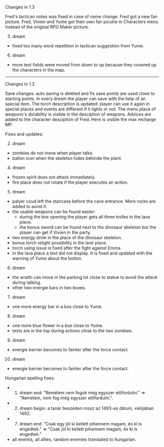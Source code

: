 Changes in 1.3

Fred's tactican notes was fixed in case of name change.
Fred got a new fan picture.
Fred, Vivien and Yume got their own fan picutre in Characters menu instead of the original RPG Maker picture.

3. dream
  - fixed too many word repetition in tactican suggestion from Yume.

6. dream
  - more text fields were moved from down to up because they covered up the characters in the map.

-----------------------------------------------------------------------
Changes in 1.2

Save changes: auto saving is deleted and fix save points are used close to starting points. In every dream the player can save with the help of an special item.
The torch description is updated: player can use it again in special places and events are different if it lights or not.
The menu place of weapons's durability is visible in the desciption of weapons.
Advices are added to the character desciption of Fred. Here is visible the max recharge MP.

Fixes and updates:

2. dream
  - zombies do not move when player talks.
  - ballon icon when the skeleton hides behinde the plant.
  
4. dream
  - frozen spirit does not attack immediately.
  - fire place does not rotate if the player executes an action.

5. dream
  - palyer coud left the staircase before the cave entrance. More rocks are added to avoid it.
  - the usable weapons can be found easier:
     - during the box opening the player gets all three knifes in the lava place.
     - the bonus sword can be found next to the dinosaur skeleton but the player can get if Vivien in the party.
  - two energy drink in the place of the dinosaur skeleton.
  - bonus torch relight possibility in the lave place.
  - torch using issue is fixed after the fight against Emma.
  - in the lava place a text did not display. It is fixed and updated with the warning of Yume about the button.
  
6. dream
  - the wraith can move in the parking lot close to statue to avoid the atteck during talking.
  - other two energie bars in two boxes.
  
7. dream 
  - one more energy bar in a box close to Yume.
  
8. dream 
  - one more blue flower in a box close to Yume.
  - texts are in the top during actions close to the two zombies.
  
9. dream
  - energie barrier becomes to fainter after the force contact.
  
10. dream
  - energie barrier becomes to fainter after the force contact.
  

Hungarian spelling fixes:
 - 1. dream end: "Remélem nem fogok még egyszer előfordulni." => "Remélem, nem fog még egyszer előfordulni.".
 - 2. dream begin: a tanár beszéden rossz az 1493-as dátum, valójában 1492.
 - 7. dream end: "Csak egy jól ki kellett pihennem magam, és ki is engedtek." => "Csak jól ki kellett pihennem magam, és ki is engedtek."
 - all enemis, all allies, random enemies translated to hungarian.
